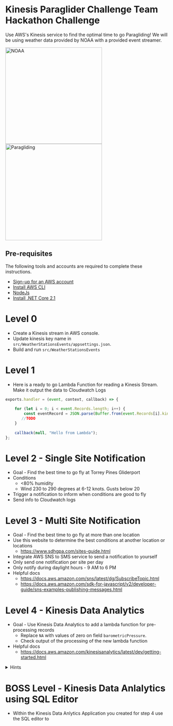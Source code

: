 # Kinesis Paraglider Challenge Team Hackathon Challenge

Use AWS's Kinesis service to find the optimal time to go Paragliding!  We will be using weather data provided by NOAA with a provided event streamer. 

<image src='https://scijinks.gov/review/noaa/noaa-logo.png' width='300px' alt='NOAA' /><image src='https://images.unsplash.com/photo-1440130266107-787dd24d69d7?ixlib=rb-0.3.5&ixid=eyJhcHBfaWQiOjEyMDd9&s=9b8f0de6077b535709700b6f79ed6db8&auto=format&fit=crop&w=1647&q=80' width='300px' alt='Paragliding' />

## Pre-requisites
The following tools and accounts are required to complete these instructions.

* [Sign-up for an AWS account](https://aws.amazon.com/)
* [Install AWS CLI](https://aws.amazon.com/cli/)
* [NodeJs](https://nodejs.org/en/)
* [Install .NET Core 2.1](https://www.microsoft.com/net/download)

# Level 0

- Create a Kinesis stream in AWS console.
- Update kinesis key name in `src/WeatherStationsEvents/appsettings.json`.
- Build and run `src/WeatherStationsEvents`

# Level 1

 - Here is a ready to go Lambda Function for reading a Kinesis Stream. Make it output the data to Cloudwatch Logs

```javascript
exports.handler = (event, context, callback) => {
    
    for (let i = 0; i < event.Records.length; i++) {
        const eventRecord = JSON.parse(Buffer.from(event.Records[i].kinesis.data, 'base64'));
       //TODO
    }
    
    callback(null, "Hello from Lambda");
};
```

# Level 2 - Single Site Notification
- Goal - Find the best time to go fly at Torrey Pines Gliderport
- Conditions
  - <80% humidity
  - Wind 230 to 290 degrees at 6-12 knots. Gusts below 20
- Trigger a notification to inform when conditions are good to fly
- Send info to Cloudwatch logs

# Level 3 - Multi Site Notification
- Goal - Find the best time to go fly at more than one location
- Use this website to determine the best conditions at another location or locations
  - https://www.sdhgpa.com/sites-guide.html
- Integrate AWS SNS to SMS service to send a notification to yourself
- Only send one notification per site per day
- Only notify during daylight hours - 9 AM to 6 PM
- Helpful docs
  - https://docs.aws.amazon.com/sns/latest/dg/SubscribeTopic.html
  - https://docs.aws.amazon.com/sdk-for-javascript/v2/developer-guide/sns-examples-publishing-messages.html

# Level 4 - Kinesis Data Analytics
- Goal - Use Kinesis Data Analytics to add a lambda function for pre-processing records
  - Replace `NA` with values of zero on field `barometricPressure`.
  - Check output of the processing of the new lambda function
- Helpful docs
  - https://docs.aws.amazon.com/kinesisanalytics/latest/dev/getting-started.html
<details><summary>Hints</summary>
- Be very careful with the IAM role for DA permissions
- Make sure the data streaming application is running when using DA
- Data is base64 encoded!
</details>

# BOSS Level - Kinesis Data Anlalytics using SQL Editor
- Within the Kinesis Data Anlytics Application you created for step 4 use the SQL editor to 